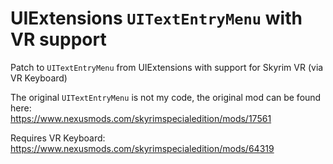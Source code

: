# UIExtensions `UITextEntryMenu` with VR support

Patch to `UITextEntryMenu` from UIExtensions with support for Skyrim VR (via VR Keyboard)

The original `UITextEntryMenu` is not my code, the original mod can be found here:  
https://www.nexusmods.com/skyrimspecialedition/mods/17561

Requires VR Keyboard: 
https://www.nexusmods.com/skyrimspecialedition/mods/64319
